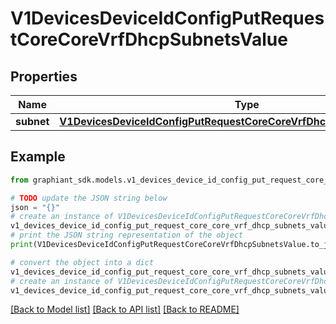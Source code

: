 # V1DevicesDeviceIdConfigPutRequestCoreCoreVrfDhcpSubnetsValue


## Properties

Name | Type | Description | Notes
------------ | ------------- | ------------- | -------------
**subnet** | [**V1DevicesDeviceIdConfigPutRequestCoreCoreVrfDhcpSubnetsValueSubnet**](V1DevicesDeviceIdConfigPutRequestCoreCoreVrfDhcpSubnetsValueSubnet.md) |  | [optional] 

## Example

```python
from graphiant_sdk.models.v1_devices_device_id_config_put_request_core_core_vrf_dhcp_subnets_value import V1DevicesDeviceIdConfigPutRequestCoreCoreVrfDhcpSubnetsValue

# TODO update the JSON string below
json = "{}"
# create an instance of V1DevicesDeviceIdConfigPutRequestCoreCoreVrfDhcpSubnetsValue from a JSON string
v1_devices_device_id_config_put_request_core_core_vrf_dhcp_subnets_value_instance = V1DevicesDeviceIdConfigPutRequestCoreCoreVrfDhcpSubnetsValue.from_json(json)
# print the JSON string representation of the object
print(V1DevicesDeviceIdConfigPutRequestCoreCoreVrfDhcpSubnetsValue.to_json())

# convert the object into a dict
v1_devices_device_id_config_put_request_core_core_vrf_dhcp_subnets_value_dict = v1_devices_device_id_config_put_request_core_core_vrf_dhcp_subnets_value_instance.to_dict()
# create an instance of V1DevicesDeviceIdConfigPutRequestCoreCoreVrfDhcpSubnetsValue from a dict
v1_devices_device_id_config_put_request_core_core_vrf_dhcp_subnets_value_from_dict = V1DevicesDeviceIdConfigPutRequestCoreCoreVrfDhcpSubnetsValue.from_dict(v1_devices_device_id_config_put_request_core_core_vrf_dhcp_subnets_value_dict)
```
[[Back to Model list]](../README.md#documentation-for-models) [[Back to API list]](../README.md#documentation-for-api-endpoints) [[Back to README]](../README.md)


